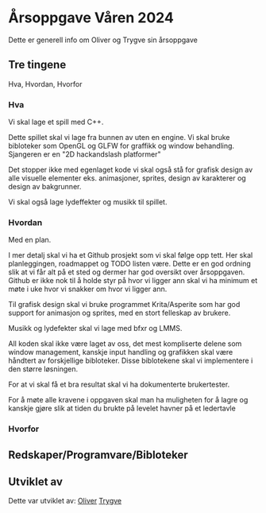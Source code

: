 # Årsoppgave Våren 2024

Dette er generell info om Oliver og Trygve sin årsoppgave

## Tre tingene

Hva, Hvordan, Hvorfor

### Hva

Vi skal lage et spill med C++.

Dette spillet skal vi lage fra bunnen av uten en engine. Vi skal bruke bibloteker som OpenGL og GLFW for graffikk og window behandling. Sjangeren er en "2D hackandslash platformer"

Det stopper ikke med egenlaget kode vi skal også stå for grafisk design av alle visuelle elementer eks. animasjoner, sprites, design av karakterer og design av bakgrunner. 

Vi skal også lage lydeffekter og musikk til spillet.

### Hvordan

Med en plan.

I mer detalj skal vi ha et Github prosjekt som vi skal følge opp tett. Her skal planleggingen, roadmappet og TODO listen være. Dette er en god ordning slik at vi får alt på et sted og dermer har god oversikt over årsoppgaven. Github er ikke nok til å holde styr på hvor vi ligger ann skal vi ha minimum et møte i uke hvor vi snakker om hvor vi ligger ann.

Til grafisk design skal vi bruke programmet Krita/Asperite som har god support for animasjon og sprites, med en stort felleskap av brukere.

Musikk og lydefekter skal vi lage med bfxr og LMMS.

All koden skal ikke være laget av oss, det mest kompliserte delene som window management, kanskje input handling og grafikken skal være håndtert av forskjellige bibloteker. Disse biblotekene skal vi implementere i den større løsningen.

For at vi skal få et bra resultat skal vi ha dokumenterte brukertester.

For å møte alle kravene i oppgaven skal man ha muligheten for å lagre og kanskje gjøre slik at tiden du brukte på levelet havner på et ledertavle

### Hvorfor

## Redskaper/Programvare/Bibloteker


## Utviklet av

Dette var utviklet av:
[Oliver](https://github.com/olilinvar)
[Trygve](https://github.com/TheCyberiousPizzerious)